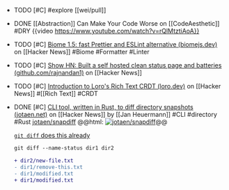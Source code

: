 - TODO [#C] #explore [[wei/pull]]
- DONE [[Abstraction]] Can Make Your Code Worse on [[CodeAesthetic]] #DRY
  {{video https://www.youtube.com/watch?v=rQlMtztiAoA}}
- TODO [#C] [Biome 1.5: fast Prettier and ESLint alternative (biomejs.dev)](https://news.ycombinator.com/item?id=38912104) on [[Hacker News]] #Biome #Formatter #Linter
- TODO [#C] [Show HN: Built a self hosted clean status page and batteries (github.com/rajnandan1)](https://news.ycombinator.com/item?id=39099980) on [[Hacker News]]
- TODO [#C] [Introduction to Loro's Rich Text CRDT (loro.dev)](https://news.ycombinator.com/item?id=39102577) on [[Hacker News]] #[[Rich Text]] #CRDT
- DONE [#C] [CLI tool, written in Rust, to diff directory snapshots (jotaen.net)](https://news.ycombinator.com/item?id=39093970) on [[Hacker News]] by [[Jan Heuermann]] #CLI #directory #Rust
  [jotaen/snapdiff](https://github.com/jotaen/snapdiff)
  @@html: <a href="https://github.com/jotaen/snapdiff/"><img src="https://github-readme-stats-astronomer.vercel.app/api/pin/?username=jotaen&repo=snapdiff&theme=tokyonight" alt="jotaen/snapdiff"/></a>@@
  
  [`git diff` does this already](https://news.ycombinator.com/item?id=39093970#39094832)
  ```diff
  git diff --name-status dir1 dir2
  
  + dir2/new-file.txt
  - dir1/remove-this.txt
  - dir1/modified.txt
  + dir1/modified.txt
  ```